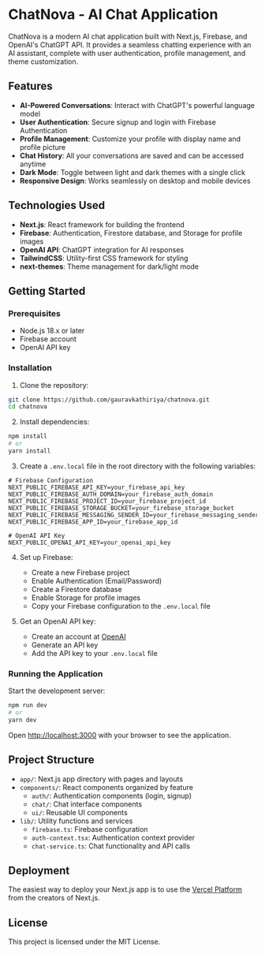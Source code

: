 # ChatNova - AI Chat Application

ChatNova is a modern AI chat application built with Next.js, Firebase, and OpenAI's ChatGPT API. It provides a seamless chatting experience with an AI assistant, complete with user authentication, profile management, and theme customization.

## Features

- **AI-Powered Conversations**: Interact with ChatGPT's powerful language model
- **User Authentication**: Secure signup and login with Firebase Authentication
- **Profile Management**: Customize your profile with display name and profile picture
- **Chat History**: All your conversations are saved and can be accessed anytime
- **Dark Mode**: Toggle between light and dark themes with a single click
- **Responsive Design**: Works seamlessly on desktop and mobile devices

## Technologies Used

- **Next.js**: React framework for building the frontend
- **Firebase**: Authentication, Firestore database, and Storage for profile images
- **OpenAI API**: ChatGPT integration for AI responses
- **TailwindCSS**: Utility-first CSS framework for styling
- **next-themes**: Theme management for dark/light mode

## Getting Started

### Prerequisites

- Node.js 18.x or later
- Firebase account
- OpenAI API key

### Installation

1. Clone the repository:

```bash
git clone https://github.com/gauravkathiriya/chatnova.git
cd chatnova
```

2. Install dependencies:

```bash
npm install
# or
yarn install
```

3. Create a `.env.local` file in the root directory with the following variables:

```
# Firebase Configuration
NEXT_PUBLIC_FIREBASE_API_KEY=your_firebase_api_key
NEXT_PUBLIC_FIREBASE_AUTH_DOMAIN=your_firebase_auth_domain
NEXT_PUBLIC_FIREBASE_PROJECT_ID=your_firebase_project_id
NEXT_PUBLIC_FIREBASE_STORAGE_BUCKET=your_firebase_storage_bucket
NEXT_PUBLIC_FIREBASE_MESSAGING_SENDER_ID=your_firebase_messaging_sender_id
NEXT_PUBLIC_FIREBASE_APP_ID=your_firebase_app_id

# OpenAI API Key
NEXT_PUBLIC_OPENAI_API_KEY=your_openai_api_key
```

4. Set up Firebase:
   - Create a new Firebase project
   - Enable Authentication (Email/Password)
   - Create a Firestore database
   - Enable Storage for profile images
   - Copy your Firebase configuration to the `.env.local` file

5. Get an OpenAI API key:
   - Create an account at [OpenAI](https://openai.com)
   - Generate an API key
   - Add the API key to your `.env.local` file

### Running the Application

Start the development server:

```bash
npm run dev
# or
yarn dev
```

Open [http://localhost:3000](http://localhost:3000) with your browser to see the application.

## Project Structure

- `app/`: Next.js app directory with pages and layouts
- `components/`: React components organized by feature
  - `auth/`: Authentication components (login, signup)
  - `chat/`: Chat interface components
  - `ui/`: Reusable UI components
- `lib/`: Utility functions and services
  - `firebase.ts`: Firebase configuration
  - `auth-context.tsx`: Authentication context provider
  - `chat-service.ts`: Chat functionality and API calls

## Deployment

The easiest way to deploy your Next.js app is to use the [Vercel Platform](https://vercel.com) from the creators of Next.js.

## License

This project is licensed under the MIT License.
